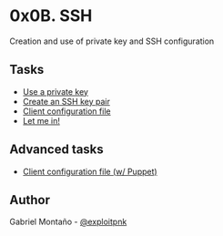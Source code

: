 # 0x0B. SSH

Creation and use of private key and SSH configuration

## Tasks

* [Use a private key]()
* [Create an SSH key pair]()
* [Client configuration file]()
* [Let me in!]()

## Advanced tasks

* [Client configuration file (w/ Puppet)]()

## Author
Gabriel Montaño - [@exploitpnk](https://twitter.com/exploitpnk)